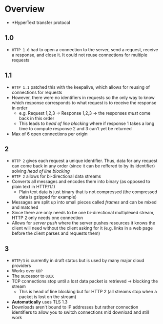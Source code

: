 # Overview

- *HyperText transfer protocol

## 1.0

- `HTTP 1.0` had to open a connection to the server, send a request, receive a response, and close it. It could not reuse connections for multiple requests

## 1.1

- `HTTP 1.1` patched this with the keepalive, which allows for reusing of connections for requests
- However, there were no identifiers in requests so the only way to know which response corresponds
to what request is to receive the response in order
  - e.g. Request 1,2,3 -> Response 1,2,3 -> the responses *must* come back in this order
  - This leads to *head of line blocking* where if response 1 takes a long time to compute response
  2 and 3 can't yet be returned
- Max of 6 open connections per origin

## 2

- `HTTP 2` gives each request a unique identifier. Thus, data for any request can come back in any order (since it can be reffered to by its identifier)
solving *head of line blocking*
- `HTTP 2` allows for bi-directional data streams
- Converts all messages and encodes them into binary (as opposed to plain text in HTTP/1.1)
  - Plain text data is just binary that is not compressed (the compressed data is gzipped for example)
- Messages are split up into small pieces called *frames* and can be mixed and matched
- Since there are only needs to be one bi-directional multiplexed stream, HTTP 2 only needs one connection
- Allows for *server push* where the server pushes resources it knows the client will need without the client asking for it (e.g. links in a web page before the client parses and requests them)

## 3

- `HTTP/3` is currently in draft status but is used by many major cloud providers
- Works over `UDP`
- The sucessor to `QUIC`
- TCP connections stop until a lost data packet is retrieved -> blocking the stream
  - This is head of line blocking but for HTTP 2 (all streams stop when a packet is lost on the stream)
- **Automatically** uses TLS 1.3
- Downloads aren't bound to IP addresses but rather connection identifiers to allow you to switch connections mid download and still work
